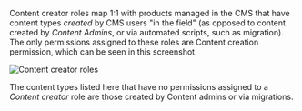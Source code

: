 Content creator roles map 1:1 with products managed in the CMS that have content types _created_ by CMS users "in the field" (as opposed to content created by _Content Admins_, or via automated scripts, such as migration). The only permissions assigned to these roles are Content creation permission, which can be seen in this screenshot. 

![Content creator roles](https://github.com/department-of-veterans-affairs/va.gov-team/blob/master/platform/cms/content-governance/Permissions_filtered_by_modules___VA_gov_CMS.png)

The content types listed here that have no permissions assigned to a _Content creator_ role are those created by Content admins or via migrations. 

